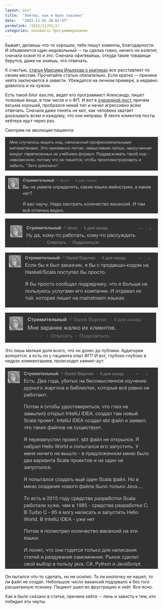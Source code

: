 ```yaml
---
layout: post
title:  "Хейтер, как и было сказано"
date:   "2015-11-02 20:02:07"
permalink: /2015/11/02/2/
categories: ненависть Программирование
---
```

Бывает, делаешь что-то хорошее, тебе пишут коменты, благодарности. И
объявляется один недовольный -- ты сделал говно, ничего не взлетит,
сначала освой то и это. Сначала офигеваешь, откуда такие товарищи
берутся, даже не знаешь, что отвечать.

К счастью,
[статья Максима Ильяхова о критиках](https://thebigplans.ru/haters)
все расставляет по своим местам. Прочитайте статью обязательно. Если
кратко -- причина хейта заключается в зависти. Убеждался на личном
примере, а недавно довелось и на чужом.

Есть такой блог eax.me, ведет его программист Александр, пишет
толковые вещи, в том числе и о ФП. И вот в
[очередной пост](http://eax.me/first-programming-language/), причем
весьма хороший, пробрался некий тип и начал агрессивно всем
отвечать. Сначала даже понять не мог, как человека хватает доказывать
всем и каждому, что они неправы. В ленте коментов посты хейтера идут
через раз.

Смотрим на эволюции пациента:

![screenshot](/assets/static/Screen-Shot-2015-11-02-at-22.48.30.png)

![screenshot](/assets/static/Screen-Shot-2015-11-02-at-22.48.46.png)

![screenshot](/assets/static/Screen-Shot-2015-11-02-at-22.49.00.png)

![screenshot](/assets/static/Screen-Shot-2015-11-02-at-22.49.10.png)

![screenshot](/assets/static/Screen-Shot-2015-11-02-at-22.49.29.png)

Это лишь мелкая доля всего, что он донес до публики. Аудитория
волнуется: а есть ли у пациента опыт ФП? И вот, глубоко-глубоко в
недрах комментариев, происходит каминг-аут:

![screenshot](/assets/static/Screen-Shot-2015-11-02-at-22.50.02.png)

Он пытался что-то сделать, но не осилил. То ли кнопочку не нашел, то
ли файл не создал. Небольшое число вакансий подорвало и без того
расшатанную психику. Пациент ушел во фрустрацию и хейт. Все ясно.

Как и было сказано в статье, причина хейта -- лень и зависть к тем,
кто победил эти черты.
